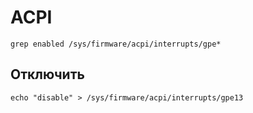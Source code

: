 # ACPI


```shell script
grep enabled /sys/firmware/acpi/interrupts/gpe*
```

## Отключить

```shell script
echo "disable" > /sys/firmware/acpi/interrupts/gpe13
```